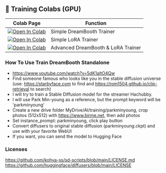 ## 🦒 Training Colabs (GPU)

| Colab Page | Function
| --- | --- |
[![Open In Colab](https://colab.research.google.com/assets/colab-badge.svg)](https://colab.research.google.com/github/camenduru/stable-diffusion-webui-colab/blob/training/simple_dreambooth_trainer.ipynb) | Simple DreamBooth Trainer
[![Open In Colab](https://colab.research.google.com/assets/colab-badge.svg)](https://colab.research.google.com/github/camenduru/stable-diffusion-webui-colab/blob/training/simple_lora_trainer.ipynb) | Simple LoRA Trainer
[![Open In Colab](https://colab.research.google.com/assets/colab-badge.svg)](https://colab.research.google.com/github/camenduru/stable-diffusion-webui-colab/blob/training/advanced_trainer.ipynb) | Advanced DreamBooth & LoRA Trainer

### How To Use Train DreamBooth Standalone

- https://www.youtube.com/watch?v=5dK1altO4Qw
- Find someone famous who looks like you in the stable diffusion universe (use: https://starbyface.com to find and https://rom1504.github.io/clip-retrieval to search)
- I will try to train a Stable Diffusion model for the streamer Hachubby. 
- I will use Park Min-young as a reference, but the prompt keyword will be 'parkminyoung'
- Create a new drive folder MyDrive/AI/training/parkminyoung, crop photos (512x512) with https://www.birme.net, then add photos
- Set instance_prompt: parkminyoung, click play button
- Convert diffusers to original stable diffusion (parkminyoung.ckpt) and use with your favorite WebUI
- If you want, you can send the model to Hugging Face

### Licenses
https://github.com/kohya-ss/sd-scripts/blob/main/LICENSE.md <br />
https://github.com/huggingface/diffusers/blob/main/LICENSE <br />